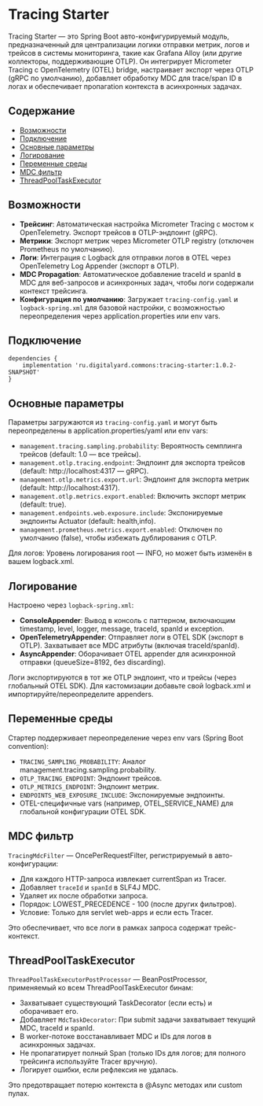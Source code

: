 # Tracing Starter

Tracing Starter — это Spring Boot авто-конфигурируемый модуль, предназначенный для централизации логики отправки метрик, логов и трейсов в системы мониторинга, такие как Grafana Alloy (или другие коллекторы, поддерживающие OTLP). Он интегрирует Micrometer Tracing с OpenTelemetry (OTEL) bridge, настраивает экспорт через OTLP (gRPC по умолчанию), добавляет обработку MDC для trace/span ID в логах и обеспечивает пропагation контекста в асинхронных задачах.

## Содержание

- [Возможности](#возможности)
- [Подключение](#подключение)
- [Основные параметры](#основные-параметры)
- [Логирование](#логирование)
- [Переменные среды](#переменные-среды)
- [MDC фильтр](#mdc-фильтр)
- [ThreadPoolTaskExecutor](#threadpooltaskexecutor)

## Возможности

- **Трейсинг**: Автоматическая настройка Micrometer Tracing с мостом к OpenTelemetry. Экспорт трейсов в OTLP-эндпоинт (gRPC).
- **Метрики**: Экспорт метрик через Micrometer OTLP registry (отключен Prometheus по умолчанию).
- **Логи**: Интеграция с Logback для отправки логов в OTEL через OpenTelemetry Log Appender (экспорт в OTLP).
- **MDC Propagation**: Автоматическое добавление traceId и spanId в MDC для веб-запросов и асинхронных задач, чтобы логи содержали контекст трейсинга.
- **Конфигурация по умолчанию**: Загружает `tracing-config.yaml` и `logback-spring.xml` для базовой настройки, с возможностью переопределения через application.properties или env vars.


## Подключение
   ```
   dependencies {
       implementation 'ru.digitalyard.commons:tracing-starter:1.0.2-SNAPSHOT'
   }
   ```

## Основные параметры

Параметры загружаются из `tracing-config.yaml` и могут быть переопределены в application.properties/yaml или env vars:

- `management.tracing.sampling.probability`: Вероятность семплинга трейсов (default: 1.0 — все трейсы).
- `management.otlp.tracing.endpoint`: Эндпоинт для экспорта трейсов (default: http://localhost:4317 — gRPC).
- `management.otlp.metrics.export.url`: Эндпоинт для экспорта метрик (default: http://localhost:4317).
- `management.otlp.metrics.export.enabled`: Включить экспорт метрик (default: true).
- `management.endpoints.web.exposure.include`: Экспонируемые эндпоинты Actuator (default: health,info).
- `management.prometheus.metrics.export.enabled`: Отключен по умолчанию (false), чтобы избежать дублирования с OTLP.

Для логов: Уровень логирования root — INFO, но может быть изменён в вашем logback.xml.

## Логирование

Настроено через `logback-spring.xml`:
- **ConsoleAppender**: Вывод в консоль с паттерном, включающим timestamp, level, logger, message, traceId, spanId и exception.
- **OpenTelemetryAppender**: Отправляет логи в OTEL SDK (экспорт в OTLP). Захватывает все MDC атрибуты (включая traceId/spanId).
- **AsyncAppender**: Оборачивает OTEL appender для асинхронной отправки (queueSize=8192, без discarding).

Логи экспортируются в тот же OTLP эндпоинт, что и трейсы (через глобальный OTEL SDK). Для кастомизации добавьте свой logback.xml и импортируйте/переопределите appenders.

## Переменные среды

Стартер поддерживает переопределение через env vars (Spring Boot convention):
- `TRACING_SAMPLING_PROBABILITY`: Аналог management.tracing.sampling.probability.
- `OTLP_TRACING_ENDPOINT`: Эндпоинт трейсов.
- `OTLP_METRICS_ENDPOINT`: Эндпоинт метрик.
- `ENDPOINTS_WEB_EXPOSURE_INCLUDE`: Экспонируемые эндпоинты.
- OTEL-специфичные vars (например, OTEL_SERVICE_NAME) для глобальной конфигурации OTEL SDK.


## MDC фильтр

`TracingMdcFilter` — OncePerRequestFilter, регистрируемый в авто-конфигурации:
- Для каждого HTTP-запроса извлекает currentSpan из Tracer.
- Добавляет `traceId` и `spanId` в SLF4J MDC.
- Удаляет их после обработки запроса.
- Порядок: LOWEST_PRECEDENCE - 100 (после других фильтров).
- Условие: Только для servlet web-apps и если есть Tracer.

Это обеспечивает, что все логи в рамках запроса содержат трейс-контекст.

## ThreadPoolTaskExecutor

`ThreadPoolTaskExecutorPostProcessor` — BeanPostProcessor, применяемый ко всем ThreadPoolTaskExecutor бинам:
- Захватывает существующий TaskDecorator (если есть) и оборачивает его.
- Добавляет `MdcTaskDecorator`: При submit задачи захватывает текущий MDC, traceId и spanId.
- В worker-потоке восстанавливает MDC и IDs для логов в асинхронных задачах.
- Не пропагатирует полный Span (только IDs для логов; для полного трейсинга используйте Tracer вручную).
- Логирует ошибки, если рефлексия не удалась.

Это предотвращает потерю контекста в @Async методах или custom пулах.